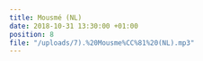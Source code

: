 ```yaml
---
title: Mousmé (NL)
date: 2018-10-31 13:30:00 +01:00
position: 8
file: "/uploads/7).%20Mousme%CC%81%20(NL).mp3"
---
```


